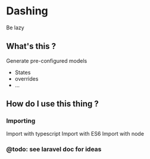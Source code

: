 # Dashing
Be lazy

## What's this ?
Generate pre-configured models
- States
- overrides
- ...


## How do I use this thing ?
### Importing
Import with typescript
Import with ES6
Import with node

### @todo: see laravel doc for ideas

